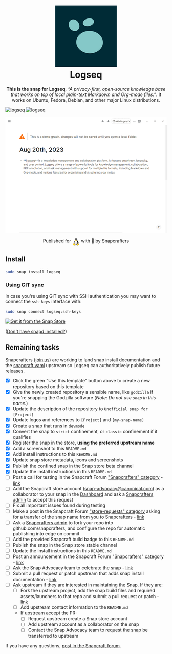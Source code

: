 <h1 align="center">
  <img src="https://raw.githubusercontent.com/logseq/logseq/master/android/app/src/main/res/mipmap-xxxhdpi/ic_launcher.png" alt="Logseq">
  <br />
  Logseq
</h1>

<p align="center"><b>This is the snap for Logseq</b>, <i>“A privacy-first, open-source knowledge base that works on top of local plain-text Markdown and Org-mode files.”</i>. It works on Ubuntu, Fedora, Debian, and other major Linux
distributions.</p>

<a href="https://snapcraft.io/logseq">
  <img alt="logseq" src="https://snapcraft.io/logseq/badge.svg" />
</a>
<a href="https://snapcraft.io/logseq">
  <img alt="logseq" src="https://snapcraft.io/logseq/trending.svg?name=0" />
</a>

![logseq](screenshot.png?raw=true "logseq")

<p align="center">Published for <img src="https://raw.githubusercontent.com/anythingcodes/slack-emoji-for-techies/gh-pages/emoji/tux.png" align="top" width="24" /> with 💝 by Snapcrafters</p>

## Install

```bash
sudo snap install logseq
```

### Using GIT sync

In case you're using GIT sync with SSH authentication you may want to connect the `ssh-keys` interface with:

```bash
sudo snap connect logseq:ssh-keys
```

[![Get it from the Snap Store](https://snapcraft.io/static/images/badges/en/snap-store-black.svg)](https://snapcraft.io/logseq)

([Don't have snapd installed?](https://snapcraft.io/docs/core/install))

## Remaining tasks

Snapcrafters ([join us](https://forum.snapcraft.io/t/snapcrafters-reboot/24625)) are working to land snap install documentation and the [snapcraft.yaml](https://github.com/snapcrafters/fork-and-rename-me/blob/master/snap/snapcraft.yaml) upstream so Logseq can authoritatively publish future releases.

  - [x] Click the green "Use this template" button above to create a new repository based on this template
  - [x] Give the newly created repository a sensible name, like `godzilla` if you're snapping the Godzilla software (*Note: Do not use `snap` in this name.*)
  - [x] Update the description of the repository to `Unofficial snap for [Project]`
  - [x] Update logos and references to `[Project]` and `[my-snap-name]`
  - [x] Create a snap that runs in `devmode`
  - [x] Convert the snap to `strict` confinement, or `classic` confinement if it qualifies
  - [x] Register the snap in the store, **using the preferred upstream name**
  - [x] Add a screenshot to this `README.md`
  - [x] Add install instructions to this `README.md`
  - [x] Update snap store metadata, icons and screenshots
  - [x] Publish the confined snap in the Snap store beta channel
  - [x] Update the install instructions in this `README.md`
  - [ ] Post a call for testing in the Snapcraft Forum ["Snapcrafters" category](https://forum.snapcraft.io/c/snapcrafters/23) - [link]()
  - [ ] Add the Snapcraft store account (snap-advocacy@canonical.com) as a collaborator to your snap in the [Dashboard](https://dashboard.snapcraft.io) and ask a [Snapcrafters admin](https://github.com/orgs/snapcrafters/people?query=%20role%3Aowner) to accept this request
  - [ ] Fix all important issues found during testing
  - [ ] Make a post in the Snapcraft Forum ["store-requests" category](https://forum.snapcraft.io/c/store-requests/19) asking for a transfer of the snap name from you to Snapcrafters - [link]()
  - [ ] Ask a [Snapcrafters admin](https://github.com/orgs/snapcrafters/people?query=%20role%3Aowner) to fork your repo into github.com/snapcrafters, and configure the repo for automatic publishing into edge on commit
  - [ ] Add the provided Snapcraft build badge to this `README.md`
  - [ ] Publish the snap in the Snap store stable channel
  - [ ] Update the install instructions in this `README.md`
  - [ ] Post an announcement in the Snapcraft Forum ["Snapcrafters" category](https://forum.snapcraft.io/c/snapcrafters/23) - [link]()
  - [ ] Ask the Snap Advocacy team to celebrate the snap - [link]()
  - [ ] Submit a pull request or patch upstream that adds snap install documentation - [link]()
  - [ ] Ask upstream if they are interested in maintaining the Snap. If they are:
    - [ ] Fork the upstream project, add the snap build files and required assets/launchers to that repo and submit a pull request or patch - [link]()
    - [ ] Add upstream contact information to the `README.md`
    - If upstream accept the PR:
      - [ ] Request upstream create a Snap store account
      - [ ] Add upstream account as a collaborator on the snap
      - [ ] Contact the Snap Advocacy team to request the snap be transferred to upstream

If you have any questions, [post in the Snapcraft forum](https://forum.snapcraft.io).

<!--
## The Snapcrafters

| [![Your Name](https://gravatar.com/avatar/bc0bced65e963eb5c3a16cab8b004431/?s=128)](https://github.com/yourname/) |
| :---: |
| [Your Name](https://github.com/yourname/) |
--> 

<!-- Uncomment and modify this when you have upstream contacts
## Upstream

| [![Upstream Name](https://gravatar.com/avatar/bc0bced65e963eb5c3a16cab8b004431?s=128)](https://github.com/upstreamname) |
| :---: |
| [Upstream Name](https://github.com/upstreamname) |
-->
